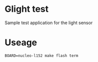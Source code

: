 # Glight test
Sample test application for the light sensor 


# Useage 
`BOARD=nucleo-l152 make flash term`